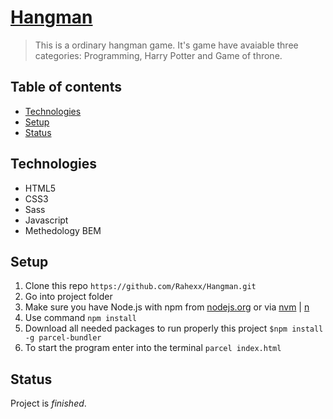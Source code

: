 # [Hangman](https://github.com/Rahexx/Hangman)

> This is a ordinary hangman game. It's game have avaiable three categories: Programming, Harry Potter and Game of throne.

## Table of contents

- [Technologies](#technologies)
- [Setup](#setup)
- [Status](#status)

## Technologies

- HTML5
- CSS3
- Sass
- Javascript
- Methedology BEM

## Setup

1. Clone this repo `https://github.com/Rahexx/Hangman.git`
2. Go into project folder
3. Make sure you have Node.js with npm from [nodejs.org](https://nodejs.org/en/) or via [nvm](https://github.com/nvm-sh/nvm) | [n](https://github.com/tj/n)
4. Use command `npm install`
5. Download all needed packages to run properly this project `$npm install -g parcel-bundler`
6. To start the program enter into the terminal `parcel index.html`

## Status

Project is _finished_.
